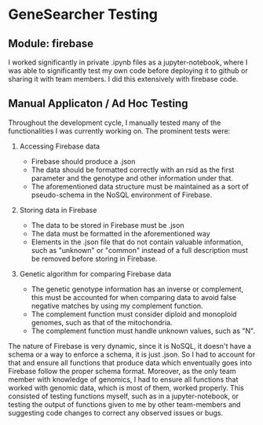 
# GeneSearcher Testing

## Module: firebase

I worked significantly in private .ipynb files as a jupyter-notebook, where I was able to significantly test my own code before deploying it to github or sharing it with team members. I did this extensively with firebase code.

## Manual Applicaton / Ad Hoc Testing

Throughout the development cycle, I manually tested many of the functionalities I was currently working on. The prominent tests were:

1. Accessing Firebase data
    * Firebase should produce a .json
    * The data should be formatted correctly with an rsid as the first parameter and the genotype and other information under that.
    * The aforementioned data structure must be maintained as a sort of pseudo-schema in the NoSQL environment of Firebase.

2. Storing data in Firebase
    * The data to be stored in Firebase must be .json
    * The data must be formatted in the aforementioned way
    * Elements in the .json file that do not contain valuable information, such as "unknown" or "common" instead of a full description must be removed before storing in Firebase.

3. Genetic algorithm for comparing Firebase data
    * The genetic genotype information has an inverse or complement, this must be accounted for when comparing data to avoid false negative matches by using my complement function.
    * The complement function must consider diploid and monoploid genomes, such as that of the mitochondria.
    * The complement function must handle unknown values, such as "N".

The nature of Firebase is very dynamic, since it is NoSQL, it doesn't have a schema or a way to enforce a schema, it is just .json. So I had to account for that and ensure all functions that produce data which enventually goes into Firebase follow the proper schema format. Moreover, as the only team member with knowledge of genomics, I had to ensure all functions that worked with genomic data, which is most of them, worked properly. This consisted of testing functions myself, such as in a jupyter-notebook, or testing the output of functions given to me by other team-members and suggesting code changes to correct any observed issues or bugs.
